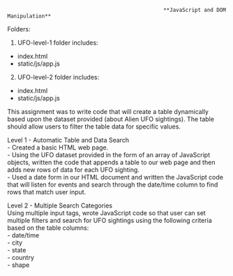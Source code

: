                                                       **JavaScript and DOM Manipulation**


Folders:
1.	UFO-level-1 folder includes:
  -	index.html     
  -	static/js/app.js

2.	UFO-level-2 folder includes:        
  -	index.html     
  -	static/js/app.js      
    
This assignment was to write code that will create a table dynamically based upon the dataset provided (about Alien UFO sightings). The table should allow users to filter the table data for specific values.


Level 1 - Automatic Table and Data Search  
     -	Created a basic HTML web page.     
     -	Using the UFO dataset provided in the form of an array of JavaScript objects, written the code that appends a table to our web page and then adds new rows           of data for each UFO sighting.     
     -	Used a date form in our HTML document and written the JavaScript code that will listen for events and search through the date/time column to find rows that         match user input.   

Level 2 - Multiple Search Categories       
Using multiple input tags, wrote JavaScript code so that user can set multiple filters and search for UFO sightings using the following criteria based on the table columns:    
       -	date/time      
       -	city    
       -	state   
       -	country        
       -	shape   
